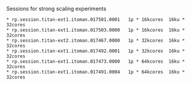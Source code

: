 Sessions for strong scaling experiments

    * rp.session.titan-ext1.itoman.017501.0001   1p * 16kcores  16ku * 32cores
    * rp.session.titan-ext1.itoman.017503.0000   1p * 16kcores  16ku * 32cores
    * rp.session.titan-ext2.itoman.017467.0000   1p * 32kcores  16ku * 32cores
    * rp.session.titan-ext1.itoman.017492.0001   1p * 32kcores  16ku * 32cores
    * rp.session.titan-ext1.itoman.017473.0000   1p * 64kcores  16ku * 32cores
    * rp.session.titan-ext1.itoman.017491.0004   1p * 64kcores  16ku * 32cores

